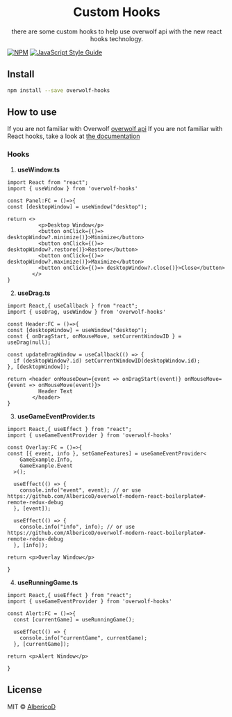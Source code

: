 <h1 align="center">
  Custom Hooks
</h1>
<p align="center">
there are some custom hooks to help use overwolf api with the new react hooks technology.
</p>

[![NPM](https://img.shields.io/npm/v/overwolf-hooks.svg)](https://www.npmjs.com/package/overwolf-hooks) [![JavaScript Style Guide](https://img.shields.io/badge/code_style-standard-brightgreen.svg)](https://standardjs.com)

## Install

```bash
npm install --save overwolf-hooks
```

## How to use

If you are not familiar with Overwolf [overwolf api](https://overwolf.github.io/)
If you are not familiar with React hooks, take a look at [the documentation](https://reactjs.org/docs/hooks-intro.html)

### Hooks

1. **useWindow.ts**

```TSX
import React from "react";
import { useWindow } from 'overwolf-hooks'

const Panel:FC = ()=>{
const [desktopWindow] = useWindow("desktop");

return <>
          <p>Desktop Window</p>
          <button onClick={()=> desktopWindow?.minimize()}>Minimize</button>
          <button onClick={()=> desktopWindow?.restore()}>Restore</button>
          <button onClick={()=> desktopWindow?.maximize()}>Maximize</button>
          <button onClick={()=> desktopWindow?.close()}>Close</button>
        </>
}
```

2. **useDrag.ts**

```TSX
import React,{ useCallback } from "react";
import { useDrag, useWindow } from 'overwolf-hooks'

const Header:FC = ()=>{
const [desktopWindow] = useWindow("desktop");
const { onDragStart, onMouseMove, setCurrentWindowID } = useDrag(null);

const updateDragWindow = useCallback(() => {
  if (desktopWindow?.id) setCurrentWindowID(desktopWindow.id);
}, [desktopWindow]);

return <header onMouseDown={event => onDragStart(event)} onMouseMove={event => onMouseMove(event)}>
          Header Text
        </header>
}
```

3. **useGameEventProvider.ts**

```TSX
import React,{ useEffect } from "react";
import { useGameEventProvider } from 'overwolf-hooks'

const Overlay:FC = ()=>{
const [{ event, info }, setGameFeatures] = useGameEventProvider<
    GameExample.Info,
    GameExample.Event
  >();

  useEffect(() => {
    console.info("event", event); // or use https://github.com/AlbericoD/overwolf-modern-react-boilerplate#-remote-redux-debug
  }, [event]);

  useEffect(() => {
    console.info("info", info); // or use https://github.com/AlbericoD/overwolf-modern-react-boilerplate#-remote-redux-debug
  }, [info]);

return <p>Overlay Window</p>

}
```

4. **useRunningGame.ts**

```TSX
import React,{ useEffect } from "react";
import { useGameEventProvider } from 'overwolf-hooks'

const Alert:FC = ()=>{
  const [currentGame] = useRunningGame();

  useEffect(() => {
    console.info("currentGame", currentGame);
  }, [currentGame]);

return <p>Alert Window</p>

}
```

## License

MIT © [AlbericoD](https://github.com/AlbericoD)
